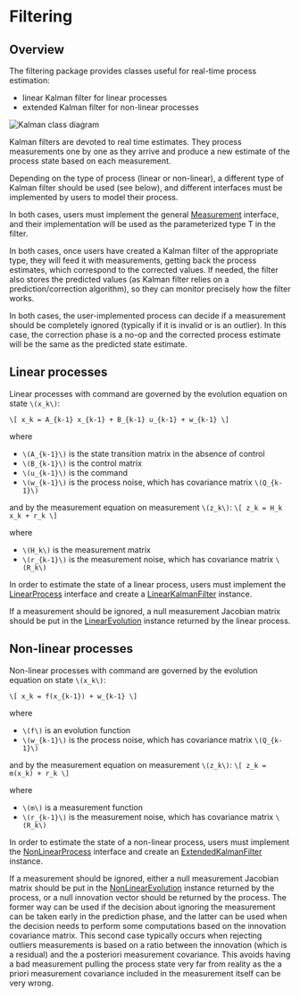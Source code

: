 <!--
 Licensed to the Hipparchus project under one or more
 contributor license agreements.  See the NOTICE file distributed with
 this work for additional information regarding copyright ownership.
 The Hipparchus project licenses this file to You under the Apache License, Version 2.0
 (the "License"); you may not use this file except in compliance with
 the License.  You may obtain a copy of the License at

      http://www.apache.org/licenses/LICENSE-2.0

 Unless required by applicable law or agreed to in writing, software
 distributed under the License is distributed on an "AS IS" BASIS,
 WITHOUT WARRANTIES OR CONDITIONS OF ANY KIND, either express or implied.
 See the License for the specific language governing permissions and
 limitations under the License.
-->
# Filtering
## Overview
The filtering package provides classes useful for real-time process estimation:

  * linear Kalman filter for linear processes
  * extended Kalman filter for non-linear processes

![Kalman class diagram](images/userguide/kalman.png)

Kalman filters are devoted to real time estimates. They process measurements one by one
as they arrive and produce a new estimate of the process state based on each measurement.

Depending on the type of process (linear or non-linear), a different type of Kalman
filter should be used (see below), and different interfaces must be implemented
by users to model their process.

In both cases, users must implement the general [Measurement](../apidocs/org/hipparchus/filtering/kalman/Measurement.html)
interface, and their implementation will be used as the parameterized type T in the filter.

In both cases, once users have created a Kalman filter of the appropriate type, they will feed it with
measurements, getting back the process estimates, which correspond to the corrected values. If needed,
the filter also stores the predicted values (as Kalman filter relies on a prediction/correction algorithm),
so they can monitor precisely how the filter works.

In both cases, the user-implemented process can decide if a measurement should be completely ignored
(typically if it is invalid or is an outlier). In this case, the correction phase is a no-op and
the corrected process estimate will be the same as the predicted state estimate.

## Linear processes
Linear processes with command are governed by the evolution equation on state `\(x_k\)`:

`\[
  x_k = A_{k-1} x_{k-1} + B_{k-1} u_{k-1} + w_{k-1}
\]`

 where

  * `\(A_{k-1}\)` is the state transition matrix in the absence of control
  * `\(B_{k-1}\)` is the control matrix
  * `\(u_{k-1}\)` is the command
  * `\(w_{k-1}\)` is the process noise, which has covariance matrix `\(Q_{k-1}\)`

and by the measurement equation on measurement `\(z_k\)`:
`\[
  z_k = H_k x_k + r_k
\]`

where

  * `\(H_k\)` is the measurement matrix
  * `\(r_{k-1}\)` is the measurement noise, which has covariance matrix `\(R_k\)`

In order to estimate the state of a linear process, users must implement
the [LinearProcess](../apidocs/org/hipparchus/filtering/kalman/linear/LinearProcess.html) interface
and create a [LinearKalmanFilter](../apidocs/org/hipparchus/filtering/kalman/linear/LinearKalmanFilter.html)
instance.

If a measurement should be ignored, a null measurement Jacobian matrix should be put in the
[LinearEvolution](../apidocs/org/hipparchus/filtering/kalman/linear/LinearEvolution.html)
instance returned by the linear process.

## Non-linear processes
Non-linear processes with command are governed by the evolution equation on state `\(x_k\)`:

`\[
  x_k = f(x_{k-1}) + w_{k-1}
\]`

 where

  * `\(f\)` is an evolution function
  * `\(w_{k-1}\)` is the process noise, which has covariance matrix `\(Q_{k-1}\)`

and by the measurement equation on measurement `\(z_k\)`:
`\[
  z_k = m(x_k) + r_k
\]`

where

  * `\(m\)` is a measurement function
  * `\(r_{k-1}\)` is the measurement noise, which has covariance matrix `\(R_k\)`

In order to estimate the state of a non-linear process, users must implement
the [NonLinearProcess](../apidocs/org/hipparchus/filtering/kalman/extended/NonLinearProcess.html) interface
and create an [ExtendedKalmanFilter](../apidocs/org/hipparchus/filtering/kalman/extended/ExtendedKalmanFilter.html)
instance.

If a measurement should be ignored, either a null measurement Jacobian matrix should be put in the
[NonLinearEvolution](../apidocs/org/hipparchus/filtering/kalman/extended/NonLinearEvolution.html)
instance returned by the process, or a null innovation vector should be returned by the
process. The former way can be used if the decision about ignoring the measurement can be taken
early in the prediction phase, and the latter can be used when the decision needs to perform some
computations based on the innovation covariance matrix. This second case typically occurs when rejecting
outliers measurements is based on a ratio between the innovation (which is a residual) and the a posteriori
measurement covariance. This avoids having a bad measurement pulling the process state very far from
reality as the a priori measurement covariance included in the measurement itself can be very wrong.